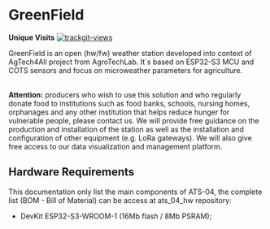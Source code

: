 # GreenField

**Unique Visits** <a href="https://trackgit.com"><img src="https://us-central1-trackgit-analytics.cloudfunctions.net/token/ping/lt3c4wply1ogu6r9hqsl" alt="trackgit-views" /></a>

GreenField is an open (hw/fw) weather station developed into context of AgTech4All project from AgroTechLab.
It´s based on ESP32-S3 MCU and COTS sensors and focus on microweather parameters for agriculture.<br><br>

**Attention:** producers who wish to use this solution and who regularly donate food to institutions such as food banks, schools, nursing homes, orphanages and any other institution that helps reduce hunger for vulnerable people, please contact us. 
We will provide free guidance on the production and installation of the station as well as the installation and configuration of other equipment (e.g. LoRa gateways). We will also give free access to our data visualization and management platform.

## Hardware Requirements ##
This documentation only list the main components of ATS-04, the complete list (BOM - Bill of Material) can be access at ats_04_hw repository:
  - DevKit ESP32-S3-WROOM-1 (16Mb flash / 8Mb PSRAM);
